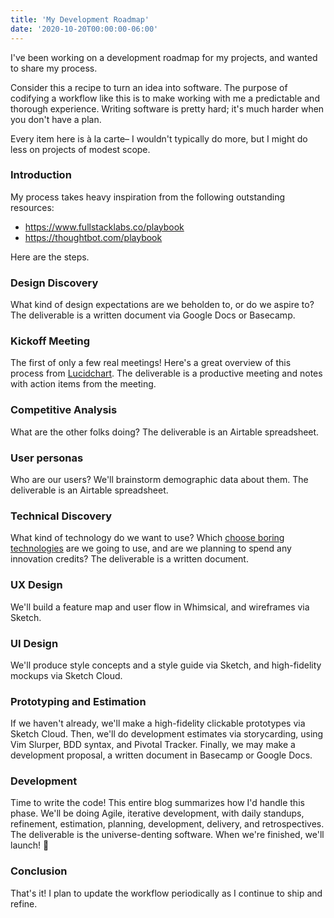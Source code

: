 ```yaml
---
title: 'My Development Roadmap'
date: '2020-10-20T00:00:00-06:00'
---
```


I've been working on a development roadmap for my projects, and wanted to share
my process.

Consider this a recipe to turn an idea into software. The purpose of codifying
a workflow like this is to make working with me a predictable and thorough
experience. Writing software is pretty hard; it's much harder when you don't
have a plan.

Every item here is à la carte– I wouldn't typically do more, but I might do
less on projects of modest scope.

### Introduction

My process takes heavy inspiration from the following outstanding resources:

- https://www.fullstacklabs.co/playbook
- https://thoughtbot.com/playbook

Here are the steps.

### Design Discovery

What kind of design expectations are we beholden to, or do we aspire to?
The deliverable is a written document via Google Docs or Basecamp.

### Kickoff Meeting

The first of only a few real meetings! Here's a great overview of this process
from [Lucidchart](https://www.lucidchart.com/blog/kickoff-meeting-agenda).
The deliverable is a productive meeting and notes with action items from the meeting.

### Competitive Analysis

What are the other folks doing? The deliverable is an Airtable spreadsheet.

### User personas

Who are our users? We'll brainstorm demographic data about them. The deliverable is
an Airtable spreadsheet.

### Technical Discovery

What kind of technology do we want to use? Which [choose boring
technologies][boring] are we going to use, and are we planning to spend any
innovation credits? The deliverable is a written document.

### UX Design

We'll build a feature map and user flow in Whimsical, and wireframes via Sketch.

### UI Design

We'll produce style concepts and a style guide via Sketch, and high-fidelity
mockups via Sketch Cloud.

### Prototyping and Estimation

If we haven't already, we'll make a high-fidelity clickable prototypes via
Sketch Cloud. Then, we'll do development estimates via storycarding, using Vim
Slurper, BDD syntax, and Pivotal Tracker. Finally, we may make a development
proposal, a written document in Basecamp or Google Docs.

### Development

Time to write the code! This entire blog summarizes how I'd handle this phase.
We'll be doing Agile, iterative development, with daily standups, refinement,
estimation, planning, development, delivery, and retrospectives. The
deliverable is the universe-denting software. When we're finished, we'll
launch! 🚀

### Conclusion

That's it! I plan to update the workflow periodically as I continue to ship and refine.

[boring]:https://mcfunley.com/choose-boring-technology
